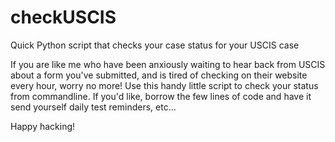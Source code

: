 # checkUSCIS
Quick Python script that checks your case status for your USCIS case

If you are like me who have been anxiously waiting to hear back from USCIS about a form you've submitted, and is tired of checking on their website every hour, worry no more! Use this handy little script to check your status from commandline. If you'd like, borrow the few lines of code and have it send yourself daily test reminders, etc... 

Happy hacking!
